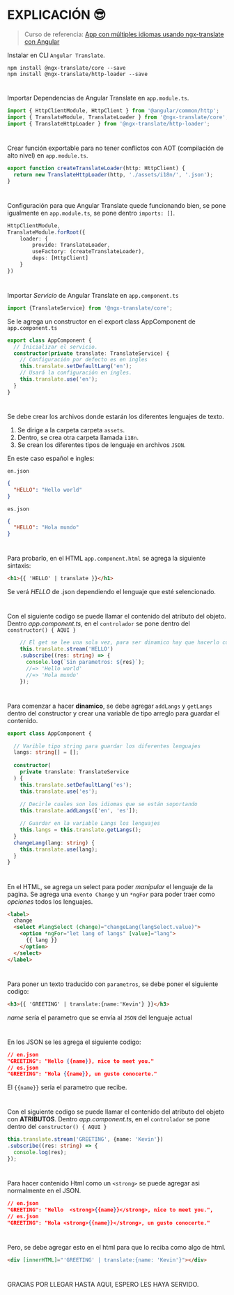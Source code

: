 # EXPLICACIÓN :sunglasses:

> Curso de referencia: [App con múltiples idiomas usando ngx-translate con Angular](https://www.youtube.com/watch?v=bVIH8f0Oyv0&ab_channel=nicobytes)

Instalar en CLI `Angular Translate`.

```console
npm install @ngx-translate/core --save
npm install @ngx-translate/http-loader --save
```
#

Importar Dependencias de Angular Translate en `app.module.ts`.

```typescript
import { HttpClientModule, HttpClient } from '@angular/common/http';
import { TranslateModule, TranslateLoader } from '@ngx-translate/core';
import { TranslateHttpLoader } from '@ngx-translate/http-loader';
````
#

Crear función exportable para no tener conflictos con AOT (compilación de alto nivel) en `app.module.ts`.

```typescript
export function createTranslateLoader(http: HttpClient) {
  return new TranslateHttpLoader(http, './assets/i18n/', '.json');
}
```
#

Configuración para que Angular Translate quede funcionando bien, se pone igualmente en `app.module.ts`, se pone dentro `imports: []`.

```typescript
HttpClientModule,
TranslateModule.forRoot({
    loader: {
        provide: TranslateLoader,
        useFactory: (createTranslateLoader),
        deps: [HttpClient]
    }
})
```
#

Importar *Servicio* de Angular Translate en `app.component.ts`

```typescript
import {TranslateService} from '@ngx-translate/core';
```

Se le agrega un constructor en el export class AppComponent de `app.component.ts`

```typescript
export class AppComponent {
  // Inicializar el servicio.
  constructor(private translate: TranslateService) {
    // Configuración por defecto es en ingles
    this.translate.setDefaultLang('en');
    // Usará la configuración en ingles.
    this.translate.use('en');
  }
}
```
#

Se debe crear los archivos donde estarán los diferentes lenguajes de texto.

1. Se dirige a la carpeta carpeta `assets`.
2. Dentro, se crea otra carpeta llamada `i18n`.
3. Se crean los diferentes tipos de lenguaje en archivos `JSON`.

En este caso español e ingles:

`en.json`
```json
{
  "HELLO": "Hello world"
}
```

`es.json`
```json
{
  "HELLO": "Hola mundo"
}
```
#

Para probarlo, en el HTML `app.component.html` se agrega la siguiente sintaxis:

```html
<h1>{{ 'HELLO' | translate }}</h1>
```

Se verá *HELLO* de .json dependiendo el lenguaje que esté selencionado.
#

Con el siguiente codigo se puede llamar el contenido del atributo del objeto.
Dentro *app.component.ts*, en el `controlador` se pone dentro del `constructor() { AQUI }`

```typescript
    // El get se lee una sola vez, para ser dinamico hay que hacerlo con stream
    this.translate.stream('HELLO')
    .subscribe((res: string) => {
      console.log(`Sin parametros: ${res}`);
      //=> 'Hello world'
      //=> 'Hola mundo'
    });
```
#

Para comenzar a hacer **dinamico**, se debe agregar `addLangs` y `getLangs` dentro del constructor y crear una variable de tipo arreglo para guardar el contenido.

```typescript
export class AppComponent {

  // Varible tipo string para guardar los diferentes lenguajes
  langs: string[] = [];
  
  constructor(
    private translate: TranslateService
  ) {
    this.translate.setDefaultLang('es');
    this.translate.use('es');
    
    // Decirle cuales son los idiomas que se están soportando
    this.translate.addLangs(['en', 'es']);

    // Guardar en la variable Langs los lenguajes
    this.langs = this.translate.getLangs();
  }
  changeLang(lang: string) {
    this.translate.use(lang);
  }
}
```
#

En el HTML, se agrega un select para poder *manipular* el lenguaje de la pagina. 
Se agrega una `evento Change` y un `*ngFor` para poder traer como *opciones* todos los lenguajes.

````html
<label>
  change
  <select #langSelect (change)="changeLang(langSelect.value)">
    <option *ngFor="let lang of langs" [value]="lang">
      {{ lang }}
    </option>
  </select>
</label>
````
#

Para poner un texto traducido con `parametros`, se debe poner el siguiente codigo:

```html
<h3>{{ 'GREETING' | translate:{name:'Kevin'} }}</h3>
```
*name* sería el parametro que se envía al `JSON` del lenguaje actual
#

En los JSON se les agrega el siguiente codigo:

```json
// en.json
"GREETING": "Hello {{name}}, nice to meet you."
// es.json
"GREETING": "Hola {{name}}, un gusto conocerte."
```
El `{{name}}` seria el parametro que recibe.

#

Con el siguiente codigo se puede llamar el contenido del atributo del objeto con **ATRIBUTOS**.
Dentro *app.component.ts*, en el `controlador` se pone dentro del `constructor() { AQUI }`

```typescript
this.translate.stream('GREETING', {name: 'Kevin'})
.subscribe((res: string) => {
  console.log(res);
});
```
#

Para hacer contenido Html como un `<strong>` se puede agregar asi normalmente en el JSON.

```json
// en.json
"GREETING": "Hello  <strong>{{name}}</strong>, nice to meet you.",
// es.json
"GREETING": "Hola <strong>{{name}}</strong>, un gusto conocerte."
```
#

Pero, se debe agregar esto en el html para que lo reciba como algo de html.
```html
<div [innerHTML]="'GREETING' | translate:{name: 'Kevin'}"></div>
```
#

GRACIAS POR LLEGAR HASTA AQUI, ESPERO LES HAYA SERVIDO.
